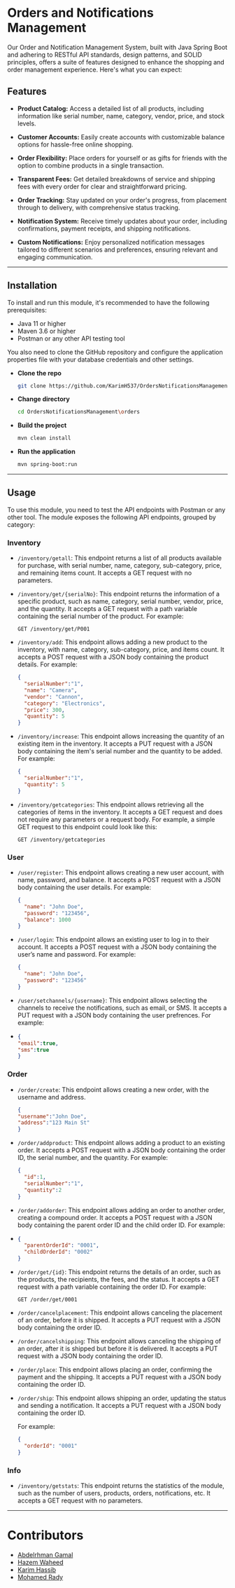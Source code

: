 # Orders and Notifications Management

Our Order and Notification Management System, built with Java Spring Boot and adhering to RESTful API standards, design patterns, and SOLID principles, offers a suite of features designed to enhance the shopping and order management experience. Here's what you can expect:

## Features

- **Product Catalog:** Access a detailed list of all products, including information like serial number, name, category, vendor, price, and stock levels.

- **Customer Accounts:** Easily create accounts with customizable balance options for hassle-free online shopping.

- **Order Flexibility:** Place orders for yourself or as gifts for friends with the option to combine products in a single transaction.

- **Transparent Fees:** Get detailed breakdowns of service and shipping fees with every order for clear and straightforward pricing.

- **Order Tracking:** Stay updated on your order's progress, from placement through to delivery, with comprehensive status tracking.

- **Notification System:** Receive timely updates about your order, including confirmations, payment receipts, and shipping notifications.

- **Custom Notifications:** Enjoy personalized notification messages tailored to different scenarios and preferences, ensuring relevant and engaging communication.

--- 

## Installation

To install and run this module, it's recommended to have the following prerequisites:

- Java 11 or higher
- Maven 3.6 or higher
- Postman or any other API testing tool

You also need to clone the GitHub repository and configure the application properties file with your database credentials and other settings.

* **Clone the repo**
    ```bash
    git clone https://github.com/KarimH537/OrdersNotificationsManagement.git
    ```
* **Change directory**
    ```bash
    cd OrdersNotificationsManagement\orders
    ```
* **Build the project**
    ```bash
    mvn clean install
    ```
* **Run the application**
    ```bash
    mvn spring-boot:run
    ```
---

## Usage

To use this module, you need to test the API endpoints with Postman or any other tool. The module exposes the following API endpoints, grouped by category:

### Inventory

- `/inventory/getall`: This endpoint returns a list of all products available for purchase, with serial number, name, category, sub-category, price, and remaining items count. It accepts a GET request with no parameters.

- `/inventory/get/{serialNo}`: This endpoint returns the information of a specific product, such as name, category, serial number, vendor, price, and the quantity. It accepts a GET request with a path variable containing the serial number of the product. For example:

    ```http
    GET /inventory/get/P001
    ```

- `/inventory/add`: This endpoint allows adding a new product to the inventory, with name, category, sub-category, price, and items count. It accepts a POST request with a JSON body containing the product details. For example:

    ```JSON
    {
      "serialNumber":"1",
      "name": "Camera",
      "vendor": "Cannon",
      "category": "Electronics",
      "price": 300,
      "quantity": 5
    }
    ```

-  `/inventory/increase`: This endpoint allows increasing the quantity of an existing item in the inventory. It accepts a PUT request with a JSON body containing the item's serial number and the quantity to be added. For example:

    ```JSON
    {
      "serialNumber":"1",
      "quantity": 5
    }
    ```

- `/inventory/getcategories`: This endpoint allows retrieving all the categories of items in the inventory. It accepts a GET request and does not require any parameters or a request body. For example, a simple GET request to this endpoint could look like this:
    
    ```
    GET /inventory/getcategories
    ```
    
### User
- `/user/register`: This endpoint allows creating a new user account, with name, password, and balance. It accepts a POST request with a JSON body containing the user details. For example:

    ```JSON
    {
      "name": "John Doe",
      "password": "123456",
      "balance": 1000
    }
    ```

- `/user/login`: This endpoint allows an existing user to log in to their account. It accepts a POST request with a JSON body containing the user’s name and password. For example:
    
    ```JSON
    {
      "name": "John Doe",
      "password": "123456"
    }
    ```

- `/user/setchannels/{username}`: This endpoint allows selecting the channels to receive the notifications, such as email, or SMS. It accepts a PUT request with a JSON body containing the user prefrences. For example:
- 
    ```JSON
    {
    "email":true,
    "sms":true
    }
    ```

### Order
- `/order/create`: This endpoint allows creating a new order, with the username and address.

    ```JSON
    {
    "username":"John Doe",
    "address":"123 Main St"
    }
    ```

- `/order/addproduct`: This endpoint allows adding a product to an existing order. It accepts a POST request with a JSON body containing the order ID, the serial number, and the quantity. For example:

    ```JSON
    {
      "id":1,
      "serialNumber":"1",
      "quantity":2
    }
    ```

- `/order/addorder`: This endpoint allows adding an order to another order, creating a compound order. It accepts a POST request with a JSON body containing the parent order ID and the child order ID. For example:
- 
    ```JSON
    {
      "parentOrderId": "0001",
      "childOrderId": "0002"
    }
    ```
    
- `/order/get/{id}`: This endpoint returns the details of an order, such as the products, the recipients, the fees, and the status. It accepts a GET request with a path variable containing the order ID. For example:
 
    ```
    GET /order/get/0001
    ```

- `/order/cancelplacement`: This endpoint allows canceling the placement of an order, before it is shipped. It accepts a PUT request with a JSON body containing the order ID. 

- `/order/cancelshipping`: This endpoint allows canceling the shipping of an order, after it is shipped but before it is delivered. It accepts a PUT request with a JSON body containing the order ID. 

- `/order/place`: This endpoint allows placing an order, confirming the payment and the shipping. It accepts a PUT request with a JSON body containing the order ID.

- `/order/ship`: This endpoint allows shipping an order, updating the status and sending a notification. It accepts a PUT request with a JSON body containing the order ID. 

    For example:
    ```JSON
    {
      "orderId": "0001"
    }
    ```

### Info
- `/inventory/getstats`: This endpoint returns the statistics of the module, such as the number of users, products, orders, notifications, etc. It accepts a GET request with no parameters.

---

# Contributors

* [Abdelrhman Gamal](https://github.com/Gamal72)
* [Hazem Waheed](https://github.com/HazemWaheed2050)
* [Karim Hassib](https://github.com/KarimH537)
* [Mohamed Rady](https://github.com/MohamedRadyA)



